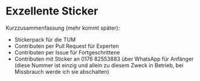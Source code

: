 # Exzellente Sticker 
Kurzzusammenfassung (mehr kommt später): 
- Stickerpack für die TUM 
- Contributen per Pull Request für Experten
- Contributen per Issue für Fortgeschrittene 
- Contributen mit Sticker an 0176 82553883 über WhatsApp für Anfänger (diese Nummer ist einzig und allein zu diesem Zweck in Betrieb, bei Missbrauch werde ich sie abschalten) 
